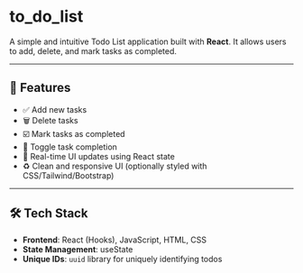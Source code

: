 # to_do_list

A simple and intuitive Todo List application built with **React**. It allows users to add, delete, and mark tasks as completed.

---

## 🚀 Features

- ✅ Add new tasks
- 🗑️ Delete tasks
- ☑️ Mark tasks as completed
- 🔁 Toggle task completion
- 🧠 Real-time UI updates using React state
- ♻️ Clean and responsive UI (optionally styled with CSS/Tailwind/Bootstrap)

---

## 🛠️ Tech Stack

- **Frontend**: React (Hooks), JavaScript, HTML, CSS
- **State Management**: useState
- **Unique IDs**: `uuid` library for uniquely identifying todos
